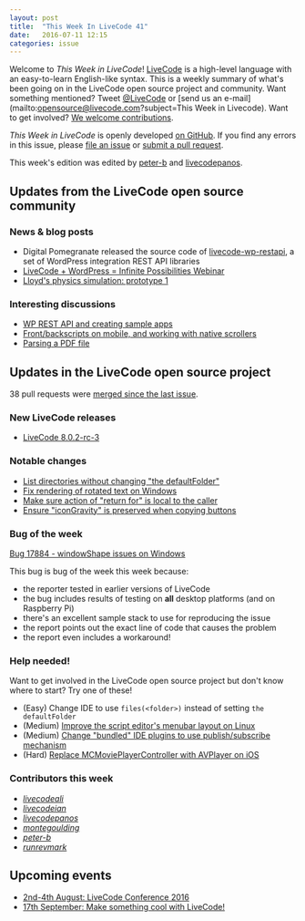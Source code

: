 ```yaml
---
layout: post
title:  "This Week In LiveCode 41"
date:   2016-07-11 12:15
categories: issue
---
```


Welcome to *This Week in LiveCode*!  [LiveCode](https://livecode.com/) is a
high-level language with an easy-to-learn English-like syntax.  This is a
weekly summary of what's been going on in the LiveCode open source project and
community.  Want something mentioned?  Tweet
[@LiveCode](https://twitter.com/LiveCode) or
[send us an e-mail](mailto:opensource@livecode.com?subject=This Week in Livecode).
Want to get involved?
[We welcome contributions](https://github.com/livecode/livecode).

*This Week in LiveCode* is openly developed
[on GitHub](https://github.com/livecode/this-week-in-livecode).
If you find any errors in this issue, please
[file an issue](https://github.com/livecode/this-week-in-livecode/issues) or
[submit a pull request](https://github.com/livecode/this-week-in-livecode/pulls).

This week's edition was edited by [peter-b](https://github.com/peter-b) and
[livecodepanos](https://github.com/livecodepanos).

## Updates from the LiveCode open source community

### News & blog posts

- Digital Pomegranate released the source code of
  [livecode-wp-restapi](https://github.com/digitalpomegranate/livecode-wp-restapi),
  a set of WordPress integration REST API libraries
- [LiveCode + WordPress = Infinite Possibilities Webinar](https://www.youtube.com/watch?v=D_6b04AltTQ)
- [Lloyd's physics simulation: prototype 1](https://learninglivecode.blogspot.co.uk/2016/07/lloyds-physics-simulation-prototype-1.html)

### Interesting discussions

- [WP REST API and creating sample apps](http://thread.gmane.org/gmane.comp.ide.revolution.user/228104)
- [Front/backscripts on mobile, and working with native scrollers](http://thread.gmane.org/gmane.comp.ide.revolution.user/227977)
- [Parsing a PDF file](http://thread.gmane.org/gmane.comp.ide.revolution.user/228148)

## Updates in the LiveCode open source project

38 pull requests were [merged since the last issue](https://github.com/search?l=&o=asc&s=created&type=Issues&utf8=%E2%9C%93&q=org%3Alivecode+is%3Apublic+is%3Apr+is%3Amerged+merged%3A2016-07-04..2016-07-10).

### New LiveCode releases

- [LiveCode 8.0.2-rc-3](https://downloads.livecode.com/livecode/#8_0_2)

### Notable changes

- [List directories without changing "the defaultFolder"](https://github.com/livecode/livecode/pull/4237)
- [Fix rendering of rotated text on Windows](https://github.com/livecode/livecode/pull/4232)
- [Make sure action of "return for" is local to the caller](https://github.com/livecode/livecode/pull/4233)
- [Ensure "iconGravity" is preserved when copying buttons](https://github.com/livecode/livecode/pull/4234)

### Bug of the week

[Bug 17884 - windowShape issues on Windows](http://quality.livecode.com/show_bug.cgi?id=17884)

This bug is bug of the week this week because:

- the reporter tested in earlier versions of LiveCode
- the bug includes results of testing on **all** desktop platforms (and on
  Raspberry Pi)
- there's an excellent sample stack to use for reproducing the issue
- the report points out the exact line of code that causes the problem
- the report even includes a workaround!

### Help needed!

Want to get involved in the LiveCode open source project but don't know where
to start?  Try one of these!

- (Easy) Change IDE to use `files(<folder>)` instead of setting `the defaultFolder`
- (Medium) [Improve the script editor's menubar layout on Linux](http://quality.livecode.com/show_bug.cgi?id=17398)
- (Medium) [Change "bundled" IDE plugins to use publish/subscribe mechanism](http://quality.livecode.com/show_bug.cgi?id=17686)
- (Hard) [Replace MCMoviePlayerController with AVPlayer on iOS](http://quality.livecode.com/show_bug.cgi?id=15834)

### Contributors this week

- *[livecodeali](https://github.com/livecodeali)*
- *[livecodeian](https://github.com/livecodeian)*
- *[livecodepanos](https://github.com/livecodepanos)*
- *[montegoulding](https://github.com/montegoulding)*
- *[peter-b](https://github.com/peter-b)*
- *[runrevmark](https://github.com/runrevmark)*

## Upcoming events

* [2nd-4th August: LiveCode Conference 2016](https://livecode.com/edinburgh-2016/)
* [17th September: Make something cool with LiveCode!](http://www.meetup.com/The-THINQTANQ-Events-Meetups-and-More-in-Plymouth/events/226749341/)
